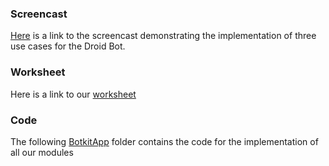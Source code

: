 
### Screencast

[Here](https://www.youtube.com/watch?v=7-i-796WB70&feature=youtu.be) is a link to the screencast demonstrating the implementation of three use cases for the Droid Bot.

### Worksheet

Here is a link to our [worksheet](https://github.ncsu.edu/uparikh/CSC-510-Bot-Controller/blob/master/Worksheet.md)

### Code

The following [BotkitApp](https://github.ncsu.edu/uparikh/CSC-510-Bot-Controller/tree/master/BotkitApp) folder contains the code for the implementation of all our modules

